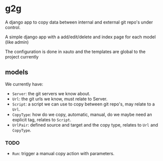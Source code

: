 # g2g
A django app to copy data between internal and external git repo's under control.

A simple django app with a add/edit/delete and index page for each model (like admin)

The configuration is done in xauto and the templates are global to the project currently

## models
We currently have:

 - `Server`: the git servers we know about.
 - `Url`: the git urls we know, must relate to Server.
 - `Script`: a script we can use to copy between git repo's, may relate to a `Url`.
 - `CopyType`: how do we copy, automatic, manual, do we maybe need an explicit tag, relates to `Script`.
 - `UrlPair`: defined source and target and the copy type, relates to `Url` and `CopyType`.

### TODO
 - `Run`: trigger a manual copy action with parameters.
